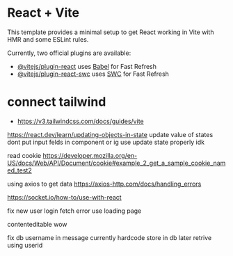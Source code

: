 # React + Vite

This template provides a minimal setup to get React working in Vite with HMR and some ESLint rules.

Currently, two official plugins are available:

- [@vitejs/plugin-react](https://github.com/vitejs/vite-plugin-react/blob/main/packages/plugin-react/README.md) uses [Babel](https://babeljs.io/) for Fast Refresh
- [@vitejs/plugin-react-swc](https://github.com/vitejs/vite-plugin-react-swc) uses [SWC](https://swc.rs/) for Fast Refresh
# connect tailwind
- https://v3.tailwindcss.com/docs/guides/vite

https://react.dev/learn/updating-objects-in-state update value of states
dont put input felds in component or ig use update state properly idk


read cookie
https://developer.mozilla.org/en-US/docs/Web/API/Document/cookie#example_2_get_a_sample_cookie_named_test2

using axios to get data
https://axios-http.com/docs/handling_errors

https://socket.io/how-to/use-with-react

fix new user login fetch error use loading page


contenteditable wow

fix db username in message currently hardcode store in db later retrive using userid